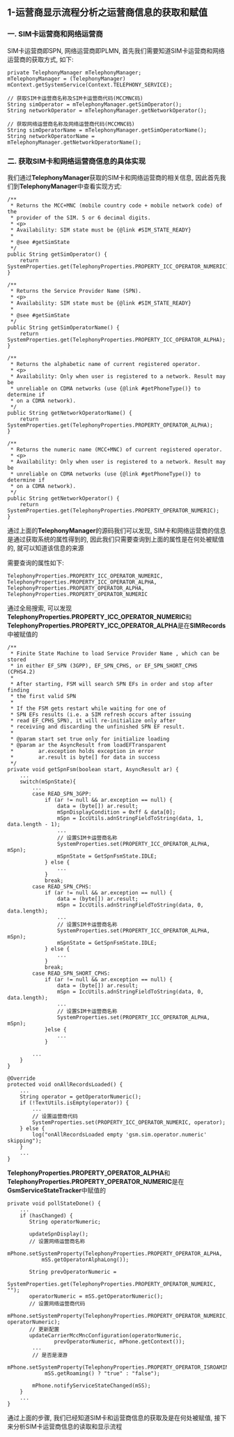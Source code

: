 ## 1-运营商显示流程分析之运营商信息的获取和赋值

### 一. SIM卡运营商和网络运营商
SIM卡运营商即SPN, 网络运营商即PLMN, 首先我们需要知道SIM卡运营商和网络运营商的获取方式, 如下:

    private TelephonyManager mTelephonyManager;
    mTelephonyManager = (TelephonyManager) mContext.getSystemService(Context.TELEPHONY_SERVICE);
    
	// 获取SIM卡运营商名称及SIM卡运营商代码(MCCMNC码)
    String simOperator = mTelephonyManager.getSimOperator();
    String networkOperator = mTelephonyManager.getNetworkOperator();

	// 获取网络运营商名称及网络运营商代码(MCCMNC码)
    String simOperatorName = mTelephonyManager.getSimOperatorName();
    String networkOperatorName = mTelephonyManager.getNetworkOperatorName();

### 二. 获取SIM卡和网络运营商信息的具体实现
我们通过**TelephonyManager**获取的SIM卡和网络运营商的相关信息, 因此首先我们到**TelephonyManager**中查看实现方式:

	/**
	 * Returns the MCC+MNC (mobile country code + mobile network code) of the
	 * provider of the SIM. 5 or 6 decimal digits.
	 * <p>
	 * Availability: SIM state must be {@link #SIM_STATE_READY}
	 *
	 * @see #getSimState
	 */
	public String getSimOperator() {
	    return SystemProperties.get(TelephonyProperties.PROPERTY_ICC_OPERATOR_NUMERIC);
	}
	
	/**
	 * Returns the Service Provider Name (SPN).
	 * <p>
	 * Availability: SIM state must be {@link #SIM_STATE_READY}
	 *
	 * @see #getSimState
	 */
	public String getSimOperatorName() {
	    return SystemProperties.get(TelephonyProperties.PROPERTY_ICC_OPERATOR_ALPHA);
	}

	/**
	 * Returns the alphabetic name of current registered operator.
	 * <p>
	 * Availability: Only when user is registered to a network. Result may be
	 * unreliable on CDMA networks (use {@link #getPhoneType()} to determine if
	 * on a CDMA network).
	 */
	public String getNetworkOperatorName() {
	    return SystemProperties.get(TelephonyProperties.PROPERTY_OPERATOR_ALPHA);
	}
	
	/**
	 * Returns the numeric name (MCC+MNC) of current registered operator.
	 * <p>
	 * Availability: Only when user is registered to a network. Result may be
	 * unreliable on CDMA networks (use {@link #getPhoneType()} to determine if
	 * on a CDMA network).
	 */
	public String getNetworkOperator() {
	    return SystemProperties.get(TelephonyProperties.PROPERTY_OPERATOR_NUMERIC);
	}

通过上面的**TelephonyManager**的源码我们可以发现, SIM卡和网络运营商的信息是通过获取系统的属性得到的, 因此我们只需要查询到上面的属性是在何处被赋值的, 就可以知道该信息的来源

需要查询的属性如下: 

	TelephonyProperties.PROPERTY_ICC_OPERATOR_NUMERIC,
	TelephonyProperties.PROPERTY_ICC_OPERATOR_ALPHA,
	TelephonyProperties.PROPERTY_OPERATOR_ALPHA,
	TelephonyProperties.PROPERTY_OPERATOR_NUMERIC

通过全局搜索, 可以发现**TelephonyProperties.PROPERTY\_ICC\_OPERATOR\_NUMERIC**和**TelephonyProperties.PROPERTY\_ICC\_OPERATOR\_ALPHA**是在**SIMRecords**中被赋值的

	/**
	 * Finite State Machine to load Service Provider Name , which can be stored
	 * in either EF_SPN (3GPP), EF_SPN_CPHS, or EF_SPN_SHORT_CPHS (CPHS4.2)
	 *
	 * After starting, FSM will search SPN EFs in order and stop after finding
	 * the first valid SPN
	 *
	 * If the FSM gets restart while waiting for one of
	 * SPN EFs results (i.e. a SIM refresh occurs after issuing
	 * read EF_CPHS_SPN), it will re-initialize only after
	 * receiving and discarding the unfinished SPN EF result.
	 *
	 * @param start set true only for initialize loading
	 * @param ar the AsyncResult from loadEFTransparent
	 *        ar.exception holds exception in error
	 *        ar.result is byte[] for data in success
	 */
	private void getSpnFsm(boolean start, AsyncResult ar) {
		...
	    switch(mSpnState){ 
			...
	        case READ_SPN_3GPP:
	            if (ar != null && ar.exception == null) {
	                data = (byte[]) ar.result;
	                mSpnDisplayCondition = 0xff & data[0];
	                mSpn = IccUtils.adnStringFieldToString(data, 1, data.length - 1);
	                ...
                    // 设置SIM卡运营商名称
	                SystemProperties.set(PROPERTY_ICC_OPERATOR_ALPHA, mSpn);
	                mSpnState = GetSpnFsmState.IDLE;
	            } else {
	                ...
	            }
	            break;
	        case READ_SPN_CPHS:
	            if (ar != null && ar.exception == null) {
	                data = (byte[]) ar.result;
	                mSpn = IccUtils.adnStringFieldToString(data, 0, data.length);
					...
					// 设置SIM卡运营商名称
	                SystemProperties.set(PROPERTY_ICC_OPERATOR_ALPHA, mSpn);
	                mSpnState = GetSpnFsmState.IDLE;
	            } else {
	                ...
	            }
	            break;
	        case READ_SPN_SHORT_CPHS:
	            if (ar != null && ar.exception == null) {
	                data = (byte[]) ar.result;
	                mSpn = IccUtils.adnStringFieldToString(data, 0, data.length);
	                ...
					// 设置SIM卡运营商名称
	                SystemProperties.set(PROPERTY_ICC_OPERATOR_ALPHA, mSpn);
	            }else {
	                ...
	            }
	
	        ...
	    }
	}

	@Override
	protected void onAllRecordsLoaded() {
	    ...
	    String operator = getOperatorNumeric();
	    if (!TextUtils.isEmpty(operator)) {
	        ...
			// 设置运营商代码
	        SystemProperties.set(PROPERTY_ICC_OPERATOR_NUMERIC, operator);
	    } else {
	        log("onAllRecordsLoaded empty 'gsm.sim.operator.numeric' skipping");
	    }
	    ...
	}

**TelephonyProperties.PROPERTY\_OPERATOR\_ALPHA**和**TelephonyProperties.PROPERTY\_OPERATOR\_NUMERIC**是在**GsmServiceStateTracker**中赋值的

	private void pollStateDone() {
	    ...
		if (hasChanged) {
	       String operatorNumeric;
	
	       updateSpnDisplay();
	       // 设置网络运营商名称
	       mPhone.setSystemProperty(TelephonyProperties.PROPERTY_OPERATOR_ALPHA,
	           mSS.getOperatorAlphaLong());
	
	       String prevOperatorNumeric =
	               SystemProperties.get(TelephonyProperties.PROPERTY_OPERATOR_NUMERIC, "");
	       operatorNumeric = mSS.getOperatorNumeric();
		   // 设置网络运营商代码
	       mPhone.setSystemProperty(TelephonyProperties.PROPERTY_OPERATOR_NUMERIC, operatorNumeric);
		   // 更新配置
	       updateCarrierMccMncConfiguration(operatorNumeric,
	               prevOperatorNumeric, mPhone.getContext());
	        ...
	        // 是否是漫游
	        mPhone.setSystemProperty(TelephonyProperties.PROPERTY_OPERATOR_ISROAMING,
	            mSS.getRoaming() ? "true" : "false");
	
	        mPhone.notifyServiceStateChanged(mSS);
	    }
	    ...
	}  

通过上面的步骤, 我们已经知道SIM卡和运营商信息的获取及是在何处被赋值, 接下来分析SIM卡运营商信息的读取和显示流程 